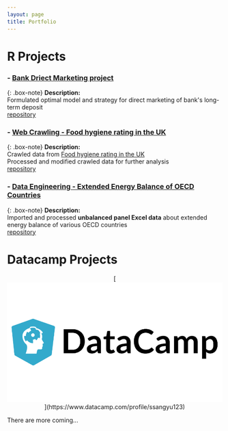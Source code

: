```yaml
---
layout: page
title: Portfolio
---
```


# R Projects

### - [Bank Driect Marketing project](https://sakjung.github.io/bank/)

{: .box-note}
**Description:**
<br />Formulated optimal model and strategy for direct marketing of bank's long-term deposit
<br />[repository](https://github.com/sakjung/bank.git)

### - [Web Crawling - Food hygiene rating in the UK](https://sakjung.github.io/food-hygiene-rating)

{: .box-note}
**Description:**
<br />Crawled data from [Food hygiene rating in the UK](https://data.food.gov.uk/catalog/datasets/38dd8d6a-5ab1-4f50-b753-ab33288e3200)
<br />Processed and modified crawled data for further analysis
<br />[repository](https://github.com/sakjung/food-hygiene-rating.git)

### - [Data Engineering - Extended Energy Balance of OECD Countries](https://sakjung.github.io/extended-energy-balance-oecd/)

{: .box-note}
**Description:**
<br />Imported and processed **unbalanced panel Excel data** about extended energy balance of various OECD countries 
<br />[repository](https://github.com/sakjung/extended-energy-balance-oecd.git)

# Datacamp Projects

<p align="center">
[<img src="img/datacamp-vector-logo.png">](https://www.datacamp.com/profile/ssangyu123)
</p>

There are more coming...
